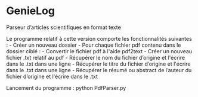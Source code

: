# GenieLog
Parseur d’articles scientifiques en format texte

Le programme relatif à cette version comporte les fonctionnalités suivantes :
    - Créer un nouveau dossier
    - Pour chaque fichier pdf contenu dans le dossier ciblé :
      - Convertir le fichier pdf à l'aide pdf2text
      - Créer un nouveau fichier .txt relatif au pdf
      - Récupérer le nom du fichier d’origine et l'écrire dans le .txt dans une ligne
      - Récupérer le titre du fichier d’origine et l'écrire dans le .txt dans une ligne
      - Récupérer le résumé ou abstract de l’auteur du fichier d’origine et l'écrire dans le .txt
    
Lancement du programme : python PdfParser.py
